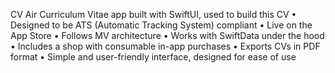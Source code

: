CV Air
Curriculum Vitae app built with SwiftUI, used to build this CV
• Designed to be ATS (Automatic Tracking System) compliant
• Live on the App Store
• Follows MV architecture
• Works with SwiftData under the hood
• Includes a shop with consumable in-app purchases
• Exports CVs in PDF format
• Simple and user-friendly interface, designed for ease of use
